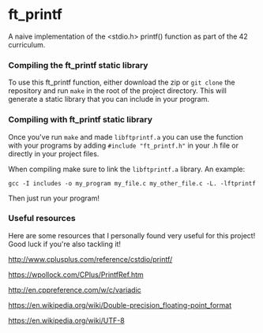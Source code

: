 # ft_printf
A naive implementation of the <stdio.h> printf() function as part of the 42 curriculum.

### Compiling the ft_printf static library
To use this ft_printf function, either download the zip or `git clone` the repository and run `make` in the root of the project directory. This will generate a static library that you can include in your program.

### Compiling with ft_printf static library
Once you've run `make` and made `libftprintf.a` you can use the function with your programs by adding `#include "ft_printf.h"` in your .h file or directly in your project files.

When compiling make sure to link the `libftprintf.a` library. An example:

`gcc -I includes -o my_program my_file.c my_other_file.c -L. -lftprintf`

Then just run your program!

### Useful resources
Here are some resources that I personally found very useful for this project! Good luck if you're also tackling it!

http://www.cplusplus.com/reference/cstdio/printf/

https://wpollock.com/CPlus/PrintfRef.htm

http://en.cppreference.com/w/c/variadic

https://en.wikipedia.org/wiki/Double-precision_floating-point_format

https://en.wikipedia.org/wiki/UTF-8

